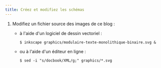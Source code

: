 ```yaml
---
title: Créez et modifiez les schémas
---
```


1.  Modifiez un fichier source des images de ce blog :
    -   à l'aide d'un logiciel de dessin vectoriel :

        ``` console
        $ inkscape graphics/modulaire-texte-monolithique-binaire.svg &
        ```

    -   ou à l'aide d'un éditeur en ligne :

        ``` console
        $ sed -i "s/docbook/XML/g;" graphics/*.svg
        ```
